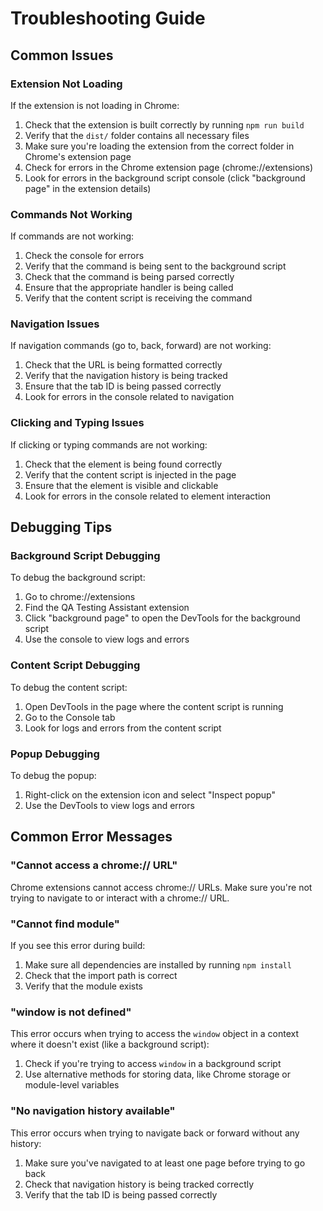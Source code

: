 # Troubleshooting Guide

## Common Issues

### Extension Not Loading

If the extension is not loading in Chrome:

1. Check that the extension is built correctly by running `npm run build`
2. Verify that the `dist/` folder contains all necessary files
3. Make sure you're loading the extension from the correct folder in Chrome's extension page
4. Check for errors in the Chrome extension page (chrome://extensions)
5. Look for errors in the background script console (click "background page" in the extension details)

### Commands Not Working

If commands are not working:

1. Check the console for errors
2. Verify that the command is being sent to the background script
3. Check that the command is being parsed correctly
4. Ensure that the appropriate handler is being called
5. Verify that the content script is receiving the command

### Navigation Issues

If navigation commands (go to, back, forward) are not working:

1. Check that the URL is being formatted correctly
2. Verify that the navigation history is being tracked
3. Ensure that the tab ID is being passed correctly
4. Look for errors in the console related to navigation

### Clicking and Typing Issues

If clicking or typing commands are not working:

1. Check that the element is being found correctly
2. Verify that the content script is injected in the page
3. Ensure that the element is visible and clickable
4. Look for errors in the console related to element interaction

## Debugging Tips

### Background Script Debugging

To debug the background script:

1. Go to chrome://extensions
2. Find the QA Testing Assistant extension
3. Click "background page" to open the DevTools for the background script
4. Use the console to view logs and errors

### Content Script Debugging

To debug the content script:

1. Open DevTools in the page where the content script is running
2. Go to the Console tab
3. Look for logs and errors from the content script

### Popup Debugging

To debug the popup:

1. Right-click on the extension icon and select "Inspect popup"
2. Use the DevTools to view logs and errors

## Common Error Messages

### "Cannot access a chrome:// URL"

Chrome extensions cannot access chrome:// URLs. Make sure you're not trying to navigate to or interact with a chrome:// URL.

### "Cannot find module"

If you see this error during build:

1. Make sure all dependencies are installed by running `npm install`
2. Check that the import path is correct
3. Verify that the module exists

### "window is not defined"

This error occurs when trying to access the `window` object in a context where it doesn't exist (like a background script):

1. Check if you're trying to access `window` in a background script
2. Use alternative methods for storing data, like Chrome storage or module-level variables

### "No navigation history available"

This error occurs when trying to navigate back or forward without any history:

1. Make sure you've navigated to at least one page before trying to go back
2. Check that navigation history is being tracked correctly
3. Verify that the tab ID is being passed correctly 